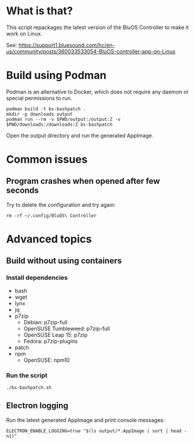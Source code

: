 # What is that?

This script repackages the latest version of the BluOS Controller to make it work on Linux.

See: https://support1.bluesound.com/hc/en-us/community/posts/360033533054-BluOS-controller-app-on-Linux

# Build using Podman

Podman is an alternative to Docker, which does not require any daemon or special permissions to run.

```
podman build -t bs-bashpatch .
mkdir -p downloads output
podman run --rm -v $PWD/output:/output:Z -v $PWD/downloads:/downloads:Z bs-bashpatch
```

Open the output directory and run the generated AppImage.

# Common issues

## Program crashes when opened after few seconds

Try to delete the configuration and try again:

```
rm -rf ~/.config/BluOS\ Controller
```

# Advanced topics

## Build without using containers

### Install dependencies

- bash
- wget
- lynx
- jq
- p7zip
  - Debian: p7zip-full
  - OpenSUSE Tumbleweed: p7zip-full
  - OpenSUSE Leap 15: p7zip
  - Fedora: p7zip-plugins
- patch
- npm
  - OpenSUSE: npm10

### Run the script

```
./bs-bashpatch.sh
```

## Electron logging

Run the latest generated AppImage and print console messages:

```
ELECTRON_ENABLE_LOGGING=true "$(ls output/*.AppImage | sort | head -n1)"
```
